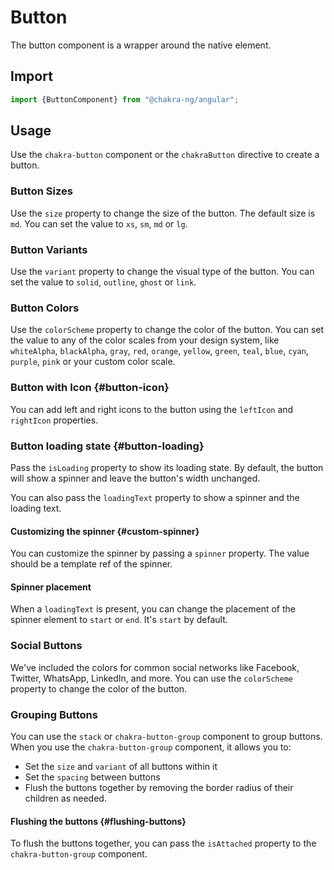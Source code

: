 # Button

The button component is a wrapper around the native element.

## Import

```javascript
import {ButtonComponent} from "@chakra-ng/angular";
```

## Usage

Use the `chakra-button` component or the `chakraButton` directive to create a button.

### Button Sizes

Use the `size` property to change the size of the button. The default size is `md`. You can set the value
to `xs`, `sm`, `md` or `lg`.

### Button Variants

Use the `variant` property to change the visual type of the button. You can set the value to `solid`, `outline`, `ghost`
or `link`.

### Button Colors

Use the `colorScheme` property to change the color of the button. You can set the value to any of the color scales from
your design system,
like `whiteAlpha`, `blackAlpha`, `gray`, `red`, `orange`, `yellow`, `green`, `teal`, `blue`, `cyan`, `purple`, `pink` or
your custom color scale.

### Button with Icon {#button-icon}

You can add left and right icons to the button using the `leftIcon` and `rightIcon` properties.

### Button loading state {#button-loading}

Pass the `isLoading` property to show its loading state. By default, the button will show a spinner and leave the
button's width unchanged.

You can also pass the `loadingText` property to show a spinner and the loading text.

#### Customizing the spinner {#custom-spinner}

You can customize the spinner by passing a `spinner` property. The value should be a template ref of the spinner.

#### Spinner placement

When a `loadingText` is present, you can change the placement of the spinner element to `start` or `end`. It's `start`
by default.

### Social Buttons

We've included the colors for common social networks like Facebook, Twitter, WhatsApp, LinkedIn, and more. You can use
the `colorScheme` property to change the color of the button.

### Grouping Buttons

You can use the `stack` or `chakra-button-group` component to group buttons. When you use the `chakra-button-group`
component, it allows you to:

* Set the `size` and `variant` of all buttons within it
* Set the `spacing` between buttons
* Flush the buttons together by removing the border radius of their children as needed.


#### Flushing the buttons {#flushing-buttons}

To flush the buttons together, you can pass the `isAttached` property to the `chakra-button-group` component.
